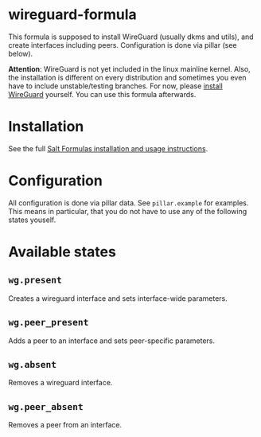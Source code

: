 # wireguard-formula

This formula is supposed to install WireGuard (usually dkms and utils), and
create interfaces including peers. Configuration is done via pillar (see below).

**Attention**: WireGuard is not yet included in the linux mainline kernel. Also,
the installation is different on every distribution and sometimes you even have
to include unstable/testing branches. For now, please
[install WireGuard](https://www.wireguard.com/install/) yourself. You can use
this formula afterwards.

# Installation

See the full [Salt Formulas installation and usage instructions](http://docs.saltstack.com/en/latest/topics/development/conventions/formulas.html).

# Configuration

All configuration is done via pillar data. See `pillar.example` for examples.
This means in particular, that you do not have to use any of the following
states youself.

# Available states

## `wg.present`

Creates a wireguard interface and sets interface-wide parameters.

## `wg.peer_present`

Adds a peer to an interface and sets peer-specific parameters.

## `wg.absent`

Removes a wireguard interface.

## `wg.peer_absent`

Removes a peer from an interface.
